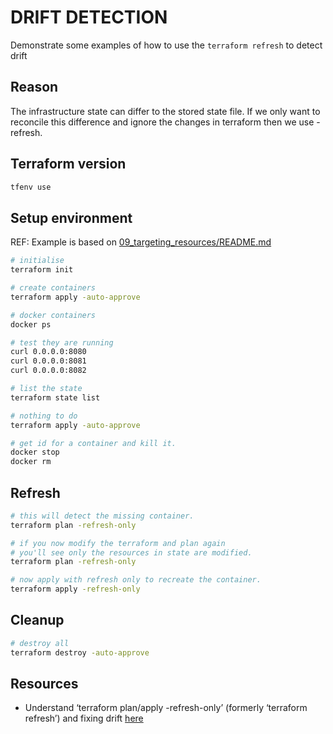 # DRIFT DETECTION

Demonstrate some examples of how to use the `terraform refresh` to detect drift  

## Reason

The infrastructure state can differ to the stored state file.  If we only want to reconcile this difference and ignore the changes in terraform then we use -refresh.  


## Terraform version

```sh
tfenv use
```

## Setup environment

REF: Example is based on [09_targeting_resources/README.md](../09_targeting_resources/README.md)  

```sh
# initialise
terraform init

# create containers
terraform apply -auto-approve

# docker containers
docker ps 

# test they are running
curl 0.0.0.0:8080  
curl 0.0.0.0:8081 
curl 0.0.0.0:8082 

# list the state
terraform state list

# nothing to do
terraform apply -auto-approve

# get id for a container and kill it.
docker stop  
docker rm 
```

## Refresh

```sh
# this will detect the missing container.  
terraform plan -refresh-only

# if you now modify the terraform and plan again
# you'll see only the resources in state are modified.  
terraform plan -refresh-only

# now apply with refresh only to recreate the container.
terraform apply -refresh-only
```

## Cleanup

```sh
# destroy all
terraform destroy -auto-approve
```

## Resources

* Understand ‘terraform plan/apply -refresh-only’ (formerly ‘terraform refresh’) and fixing drift [here](https://medium.com/code-oil/understanding-terraform-plan-apply-refresh-only-the-myths-and-fixing-drift-5963207a1df8)  
